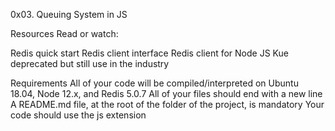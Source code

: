 0x03. Queuing System in JS

Resources
Read or watch:

Redis quick start
Redis client interface
Redis client for Node JS
Kue deprecated but still use in the industry

Requirements
All of your code will be compiled/interpreted on Ubuntu 18.04, Node 12.x, and Redis 5.0.7
All of your files should end with a new line
A README.md file, at the root of the folder of the project, is mandatory
Your code should use the js extension
